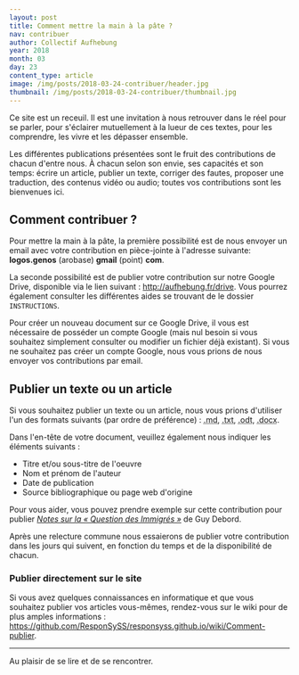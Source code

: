 ```yaml
---
layout: post
title: Comment mettre la main à la pâte ?
nav: contribuer
author: Collectif Aufhebung
year: 2018
month: 03
day: 23
content_type: article
image: /img/posts/2018-03-24-contribuer/header.jpg
thumbnail: /img/posts/2018-03-24-contribuer/thumbnail.jpg
---
```


Ce site est un receuil. Il est une invitation à nous retrouver dans le réel pour se parler, pour s'éclairer mutuellement à la lueur de ces textes, pour les comprendre, les vivre et les dépasser ensemble.

Les différentes publications présentées sont le fruit des contributions de chacun d'entre nous. À chacun selon son envie, ses capacités et son temps: écrire un article, publier un texte, corriger des fautes, proposer une traduction, des contenus vidéo ou audio; toutes vos contributions sont les bienvenues ici.

Comment contribuer ?
--------------------

Pour mettre la main à la pâte, la première possibilité est de nous envoyer un email avec votre contribution en pièce-jointe à l'adresse suivante: **logos.genos** (arobase) **gmail** (point) **com**.

La seconde possibilité est de publier votre contribution sur notre Google Drive, disponible via le lien suivant : <http://aufhebung.fr/drive>. Vous pourrez également consulter les différentes aides se trouvant de le dossier `INSTRUCTIONS`.

Pour créer un nouveau document sur ce Google Drive, il vous est nécessaire de posséder un compte Google (mais nul besoin si vous souhaitez simplement consulter ou modifier un fichier déjà existant). Si vous ne souhaitez pas créer un compte Google, nous vous prions de nous envoyer vos contributions par email.


Publier un texte ou un article
------------------------------

Si vous souhaitez publier un texte ou un article, nous vous prions d'utiliser l'un des formats suivants (par ordre de préférence) : <acronym title="Markdown">.md</acronym>, <acronym title="Texte">.txt</acronym>, <acronym title="LibreOffice/OpenOffice">.odt</acronym>, <acronym title="Microsoft Word">.docx</acronym>.

Dans l'en-tête de votre document, veuillez également nous indiquer les éléments suivants :

- Titre et/ou sous-titre de l'oeuvre
- Nom et prénom de l'auteur
- Date de publication
- Source bibliographique ou page web d'origine

Pour vous aider, vous pouvez prendre exemple sur cette contribution pour publier [*Notes sur la « Question des Immigrés »*](https://docs.google.com/document/d/1A_Sya_56zbVSY2mVVPqcX4pYJZnei_mWH7HkkpEWKJE/edit) de Guy Debord.  

Après une relecture commune nous essaierons de publier votre contribution dans les jours qui suivent, en fonction du temps et de la disponibilité de chacun.

### Publier directement sur le site

Si vous avez quelques connaissances en informatique et que vous souhaitez publier vos articles vous-mêmes, rendez-vous sur le wiki pour de plus amples informations : <https://github.com/ResponSySS/responsyss.github.io/wiki/Comment-publier>.

--- 

Au plaisir de se lire et de se rencontrer.
